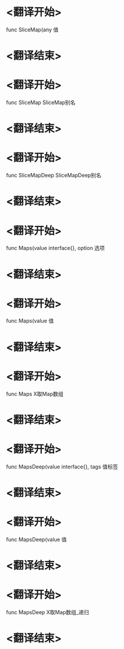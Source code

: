 
# <翻译开始>
func SliceMap(any
值
# <翻译结束>

# <翻译开始>
func SliceMap
SliceMap别名
# <翻译结束>

# <翻译开始>
func SliceMapDeep
SliceMapDeep别名
# <翻译结束>

# <翻译开始>
func Maps(value interface{}, option
选项
# <翻译结束>

# <翻译开始>
func Maps(value
值
# <翻译结束>

# <翻译开始>
func Maps
X取Map数组
# <翻译结束>

# <翻译开始>
func MapsDeep(value interface{}, tags
值标签
# <翻译结束>

# <翻译开始>
func MapsDeep(value
值
# <翻译结束>

# <翻译开始>
func MapsDeep
X取Map数组_递归
# <翻译结束>
